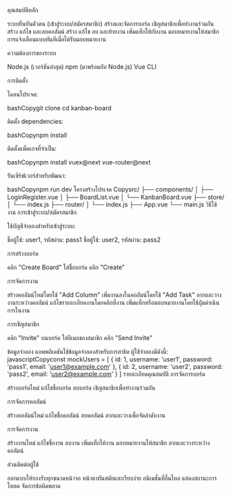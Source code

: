 คุณสมบัติหลัก

ระบบยืนยันตัวตน (เข้าสู่ระบบ/สมัครสมาชิก)
สร้างและจัดการบอร์ด
เชิญสมาชิกเพื่อทำงานร่วมกัน
สร้าง แก้ไข และลบคอลัมน์
สร้าง แก้ไข ลบ และย้ายงาน
เพิ่มแท็กให้กับงาน
มอบหมายงานให้สมาชิก
การแจ้งเตือนแบบทันทีเมื่อได้รับมอบหมายงาน

ความต้องการของระบบ

Node.js (เวอร์ชันล่าสุด)
npm (มาพร้อมกับ Node.js)
Vue CLI

การติดตั้ง

โคลนโปรเจค:

bashCopygit clone <repository-url>
cd kanban-board

ติดตั้ง dependencies:

bashCopynpm install

ติดตั้งแพ็คเกจที่จำเป็น:

bashCopynpm install vuex@next vue-router@next

รันเซิร์ฟเวอร์สำหรับพัฒนา:

bashCopynpm run dev
โครงสร้างโปรเจค
Copysrc/
  ├── components/
  │   ├── LoginRegister.vue
  │   ├── BoardList.vue
  │   └── KanbanBoard.vue
  ├── store/
  │   └── index.js
  ├── router/
  │   └── index.js
  ├── App.vue
  └── main.js
วิธีใช้งาน
การเข้าสู่ระบบ/สมัครสมาชิก

ใช้บัญชีจำลองสำหรับเข้าสู่ระบบ:

ชื่อผู้ใช้: user1, รหัสผ่าน: pass1
ชื่อผู้ใช้: user2, รหัสผ่าน: pass2



การสร้างบอร์ด

คลิก "Create Board"
ใส่ชื่อบอร์ด
คลิก "Create"

การจัดการงาน

สร้างคอลัมน์ใหม่โดยใช้ "Add Column"
เพิ่มงานลงในคอลัมน์โดยใช้ "Add Task"
ลากและวางงานระหว่างคอลัมน์
แก้ไขรายละเอียดงานโดยคลิกที่งาน
เพิ่มแท็กหรือมอบหมายงานโดยใช้ปุ่มดำเนินการในงาน

การเชิญสมาชิก

คลิก "Invite" บนบอร์ด
ใส่อีเมลของสมาชิก
คลิก "Send Invite"

ข้อมูลจำลอง
แอพพลิเคชันใช้ข้อมูลจำลองสำหรับการสาธิต ผู้ใช้จำลองมีดังนี้:
javascriptCopyconst mockUsers = [
  { id: 1, username: 'user1', password: 'pass1', email: 'user1@example.com' },
  { id: 2, username: 'user2', password: 'pass2', email: 'user2@example.com' }
]
รายละเอียดคุณสมบัติ
การจัดการบอร์ด

สร้างบอร์ดใหม่
แก้ไขชื่อบอร์ด
ลบบอร์ด
เชิญสมาชิกเพื่อทำงานร่วมกัน

การจัดการคอลัมน์

สร้างคอลัมน์ใหม่
แก้ไขชื่อคอลัมน์
ลบคอลัมน์
ลากและวางเพื่อจัดลำดับงาน

การจัดการงาน

สร้างงานใหม่
แก้ไขชื่องาน
ลบงาน
เพิ่มแท็กให้งาน
มอบหมายงานให้สมาชิก
ลากและวางระหว่างคอลัมน์

ส่วนติดต่อผู้ใช้

ออกแบบให้รองรับทุกขนาดหน้าจอ
หน้าตาทันสมัยและเรียบง่าย
อนิเมชั่นที่ลื่นไหล
แสดงสถานะการโหลด
จัดการข้อผิดพลาด
